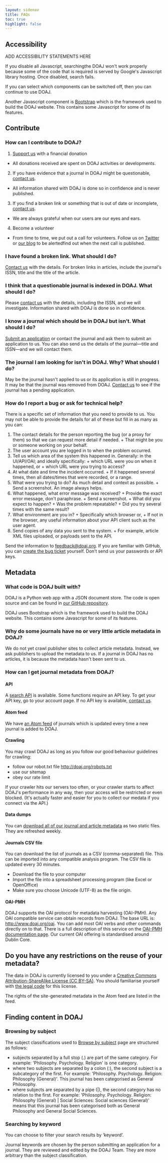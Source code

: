 ```yaml
---
layout: sidenav
title: FAQs
toc: true
highlight: false
---
```


## Accessibility
ADD ACCESSIBILITY STATEMENTS HERE

If you disable all Javascript, searchingthe DOAJ won't work properly because some of the code that is required is served by Google's Javascript library hosting. Once disabled, search fails.

If you can select which components can be switched off, then you can continue to use DOAJ.

Another Javascript component is [Bootstrap](https://getbootstrap.com/) which is the framework used to build the DOAJ website. This contains some Javascript for some of its features.

## Contribute

### How can I contribute to DOAJ?

1. [Support us]() with a financial donation
  + All donations received are spent on DOAJ activities or developments.
2. If you have evidence that a journal in DOAJ might be questionable, [contact us]().
  + All information shared with DOAJ is done so in confidence and is never published.
3. If you find a broken link or something that is out of date or incomplete, [contact us]().
  + We are always grateful when our users are our eyes and ears.
4. Become a volunteer
  + From time to time, we put out a call for volunteers. Follow us on [Twitter](https://twitter.com/doajplus) or [our blog](https://blog.doaj.org/) to be alertedfind out when the next call is published.
  
### I have found a broken link. What should I do?
  
  [Contact us]() with the details. For broken links in articles, include the journal's ISSN, title and the title of the article.
  
### I think that a questionable journal is indexed in DOAJ. What should I do?
  
  Please [contact us]() with the details, including the ISSN, and we will investigate. Information shared with DOAJ is done so in confidence.
  
### I know a journal which should be in DOAJ but isn’t. What should I do?
  
  [Submit an application]() or contact the journal and ask them to submit an application to us. You can also send us the details of the journal—title and ISSN—and we will contact them.
  
### The journal I am looking for isn't in DOAJ. Why? What should I do?
  
  May be the journal hasn't applied to us or its application is still in progress. It may be that the journal was removed from DOAJ. [Contact us]() to see if the journal has a pending application.
  
### How do I report a bug or ask for technical help?
  
  There is a specific set of information that you need to provide to us. You may not be able to provide the details for all of these but fill in as many as you can:
  
  1. The contact details for the person reporting the bug (or a proxy for them) so that we can request more detail if needed.
    + That might be you or someone working on your behalf.
  2. The user account you are logged in to when the problem occurred.
  3. Tell us which area of the system this happened in. Generally: in the UI/API/OAI; and ideally specifically:
    + which URL were you on when it happened, or 
    + which URL were you trying to access?
  4. At what date and time the incident occurred.
    + If it happened several times, then all dates/times that were recorded, or a range.
  5. What were you trying to do? As much detail and context as possible.
    + Send a screenshot. An image always helps.
  6. What happened, what error message was received?
    + Provide the exact error message, don't paraphrase.
    + Send a screenshot.
    + What did you expect to happen?
    + Was the problem repeatable?
    + Did you try several times with the same result?
  7. What environment are you in?
    + Specifically which browser or, 
    + If not in the browser, any useful information about your API client such as the user agent.
  8. Send copies of any data you sent to the system.
    + For example, article XML files uploaded, or payloads sent to the API.

Send the information to [feedback@doaj.org](mailto:feedback@doaj.org). If you are familiar with GitHub, you can [create the bug ticket](https://github.com/DOAJ/doaj/issues/new/choose) yourself. Don’t send us your passwords or API keys.

## Metadata

### What code is DOAJ built with?

DOAJ is a Python web app with a JSON document store. The code is open source and can be found in [our GitHub repository](https://github.com/DOAJ/doaj).

DOAJ uses Bootstrap which is the framework used to build the DOAJ website. This contains some Javascript for some of its features.

### Why do some journals have no or very little article metadata in DOAJ?

We do not yet crawl publisher sites to collect article metadata. Instead, we ask publishers to upload the metadata to us. If a journal in DOAJ has no articles, it is because the metadata hasn't been sent to us.

### How can I get journal metadata from DOAJ?

#### API

A [search API]() is available. Some functions require an API key. To get your API key, go to your account page. If no API key is available, [contact us]().

#### Atom feed

We have [an Atom feed](/feed) of journals which is updated every time a new journal is added to DOAJ. 

#### Crawling

You may crawl DOAJ as long as you follow our good behaviour guidelines for crawling:
+ follow our robot.txt file http://doaj.org/robots.txt
+ use our sitemap
+ obey our rate limit

If your crawler hits our servers too often, or your crawler starts to affect DOAJ's performance in any way, then your access will be restricted or even blocked. (It's actually faster and easier for you to collect our medata if you connect via the API.)

#### Data dumps

You can [download all of our journal and article metadata]() as two static files. They are refreshed weekly.

#### Journals CSV file

You can download the list of journals as a CSV (comma-separated) file. This can be imported into any compatible analysis program. The CSV file is updated every 30 minutes.
  + Download the file to your computer
  + Import the file into a spreadsheet processing program (like Excel or OpenOffice)
  +  Make sure you choose Unicode (UTF-8) as the file origin.

#### OAI-PMH

DOAJ supports the OAI protocol for metadata harvesting (OAI-PMH). Any OAI compatible service can obtain records from DOAJ. The base URL is: http://www.doaj.org/oai. You can add most OAI verbs and other commands directly on to that. There is a full description of this service on the [OAI-PMH documentation page](). Our current OAI offering is standardised around Dublin Core.

## Do you have any restrictions on the reuse of your metadata?

The data in DOAJ is currently licensed to you under a [Creative Commons Attribution-ShareAlike License (CC BY-SA)](https://creativecommons.org/licenses/by-sa/4.0/). You should familiarise yourself with [the legal code](https://creativecommons.org/licenses/by-sa/4.0/legalcode) for this license.

The rights of the site-generated metadata in the Atom feed are listed in the feed.

## Finding content in DOAJ

### Browsing by subject

The subject classifications used to [Browse by subject]() page are structured as follows:

+ subjects separated by a full stop (.) are part of the same category. For example: 'Philosophy. Psychology. Religion' is one category.
+ where two subjects are separated by a colon (:), the second subject is a subcategory of the first. For example: 'Philosophy. Psychology. Religion: Philosophy (General)'. This journal has been categorised as General Philosophy.
+ where subjects are separated by a pipe (|), the second category has no relation to the first. For example: 'Philosophy. Psychology. Religion: Philosophy (General) | Social Sciences: Social sciences (General)' means that this journal has been categorised both as General Philosophy and General Social Sciences.

### Searching by keyword

You can choose to filter your search results by ‘keyword’.

Journal keywords are chosen by the person submitting an application for a journal. They are reviewed and edited by the DOAJ Team. They are more arbitrary than the subject classification.
